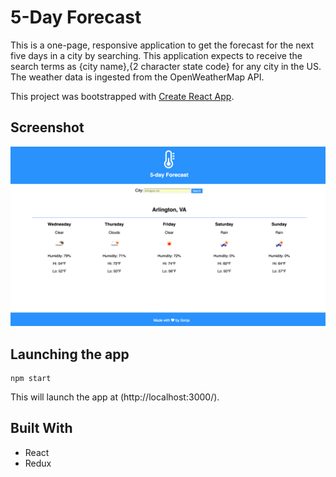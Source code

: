 # 5-Day Forecast

This is a one-page, responsive application to get the forecast for the next five days in a city by searching. This application expects to receive the search terms as {city name},{2 character state code} for any city in the US. The weather data is ingested from the OpenWeatherMap API. 

This project was bootstrapped with [Create React App](https://github.com/facebookincubator/create-react-app).

## Screenshot

![full view](screenshots/desktop-view.png)

## Launching the app

```
npm start
```
This will launch the app at (http://localhost:3000/).

## Built With

* React
* Redux


